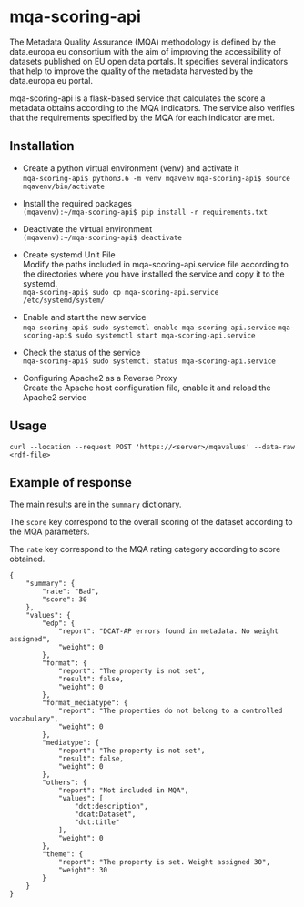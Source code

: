 # mqa-scoring-api

The Metadata Quality Assurance (MQA) methodology is defined by the data.europa.eu consortium with the aim of improving the accessibility of datasets published on EU open data portals. It specifies several indicators that help to improve the quality of the metadata harvested by the data.europa.eu portal.

mqa-scoring-api is a flask-based service that calculates the score a metadata obtains according to the MQA indicators. The service also verifies that the requirements specified by the MQA for each indicator are met.

## Installation

- Create a python virtual environment (venv) and activate it  
`mqa-scoring-api$ python3.6 -m venv mqavenv`
`mqa-scoring-api$ source mqavenv/bin/activate`

- Install the required packages  
`(mqavenv):~/mqa-scoring-api$ pip install -r requirements.txt`

- Deactivate the virtual environment  
`(mqavenv):~/mqa-scoring-api$ deactivate`

- Create systemd Unit File  
Modify the paths included in mqa-scoring-api.service file according to the directories where you have installed the service and copy it to the systemd.  
`mqa-scoring-api$ sudo cp mqa-scoring-api.service /etc/systemd/system/`

- Enable and start the new service  
`mqa-scoring-api$ sudo systemctl enable mqa-scoring-api.service`
`mqa-scoring-api$ sudo systemctl start mqa-scoring-api.service`

- Check the status of the service  
`mqa-scoring-api$ sudo systemctl status mqa-scoring-api.service`

- Configuring Apache2 as a Reverse Proxy  
Create the Apache host configuration file, enable it and reload the Apache2 service


## Usage

`curl --location --request POST 'https://<server>/mqavalues' --data-raw <rdf-file>`

## Example of response

The main results are in the `summary` dictionary.

The `score` key correspond to the overall scoring of the dataset according to the MQA parameters.

The `rate` key correspond to the MQA rating category according to score obtained.

```
{
    "summary": {
        "rate": "Bad",
        "score": 30
    },
    "values": {
        "edp": {
            "report": "DCAT-AP errors found in metadata. No weight assigned",
            "weight": 0
        },
        "format": {
            "report": "The property is not set",
            "result": false,
            "weight": 0
        },
        "format_mediatype": {
            "report": "The properties do not belong to a controlled vocabulary",
            "weight": 0
        },
        "mediatype": {
            "report": "The property is not set",
            "result": false,
            "weight": 0
        },
        "others": {
            "report": "Not included in MQA",
            "values": [
                "dct:description",
                "dcat:Dataset",
                "dct:title"
            ],
            "weight": 0
        },
        "theme": {
            "report": "The property is set. Weight assigned 30",
            "weight": 30
        }
    }
}
```

